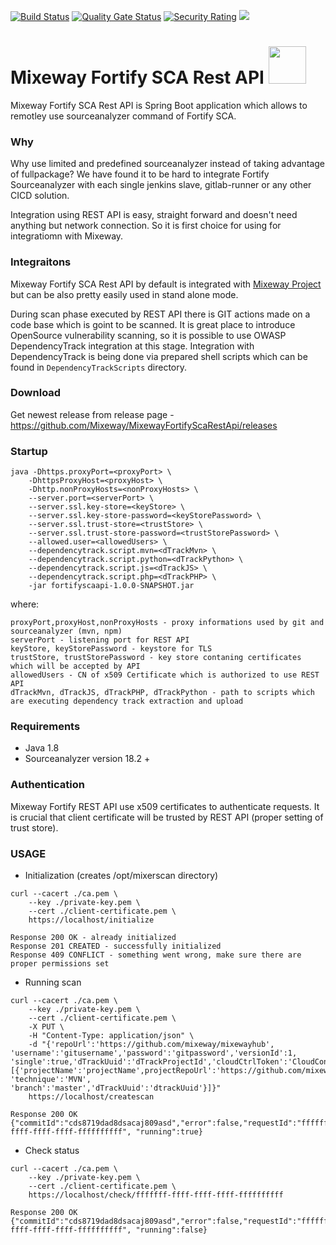 [![Build Status](https://travis-ci.org/Mixeway/MixewayFortifyScaRestApi.svg?branch=master)](https://travis-ci.org/Mixeway/MixewayFortifyScaRestApi)
[![Quality Gate Status](https://sonarcloud.io/api/project_badges/measure?project=Mixeway_MixewayFortifyScaRestApi&metric=alert_status)](https://sonarcloud.io/dashboard?id=Mixeway_MixewayFortifyScaRestApi)
[![Security Rating](https://sonarcloud.io/api/project_badges/measure?project=Mixeway_MixewayFortifyScaRestApi&metric=security_rating)](https://sonarcloud.io/dashboard?id=Mixeway_MixewayFortifyScaRestApi)
<img src="https://mixeway.github.io/img/mixewaybadge.png">

# Mixeway Fortify SCA Rest API <img src="https://mixeway.github.io/img/logo_dashboard.png" height="60px">

Mixeway Fortify SCA Rest API is Spring Boot application which allows to remotley use sourceanalyzer command of Fortify SCA.

### Why
Why use limited and predefined sourceanalyzer instead of taking advantage of fullpackage? We have found it to be hard to 
integrate Fortify Sourceanalyzer with each single jenkins slave, gitlab-runner or any other CICD solution.

Integration using REST API is easy, straight forward and doesn't need anything but network connection. So it is first choice for using for integratiomn with Mixeway.

### Integraitons
Mixeway Fortify SCA Rest API by default is integrated with <a href="https://mixeway.io"> Mixeway Project</a> but can 
be also pretty easily used in stand alone mode.

During scan phase executed by REST API there is GIT actions made on a code base which is goint to be scanned. It is great place
to introduce OpenSource vulnerability scanning, so it is possible to use OWASP DependencyTrack integration at this stage.
Integration with DependencyTrack is being done via prepared shell scripts which can be found in `DependencyTrackScripts` directory.

### Download
Get newest release from release page - https://github.com/Mixeway/MixewayFortifyScaRestApi/releases

### Startup
```
java -Dhttps.proxyPort=<proxyPort> \
    -DhttpsProxyHost=<proxyHost> \
    -Dhttp.nonProxyHosts=<nonProxyHosts> \
    --server.port=<serverPort> \
    --server.ssl.key-store=<keyStore> \
    --server.ssl.key-store-password=<keyStorePassword> \
    --server.ssl.trust-store=<trustStore> \
    --server.ssl.trust-store-password=<trustStorePassword> \
    --allowed.user=<allowedUsers> \
    --dependencytrack.script.mvn=<dTrackMvn> \
    --dependencytrack.script.python=<dTrackPython> \
    --dependencytrack.script.js=<dTrackJS> \
    --dependencytrack.script.php=<dTrackPHP> \
    -jar fortifyscaapi-1.0.0-SNAPSHOT.jar
```
where:
```$xslt
proxyPort,proxyHost,nonProxyHosts - proxy informations used by git and sourceanalyzer (mvn, npm)
serverPort - listening port for REST API
keyStore, keyStorePassword - keystore for TLS 
trustStore, trustStorePassword - key store contaning certificates which will be accepted by API
allowedUsers - CN of x509 Certificate which is authorized to use REST API
dTrackMvn, dTrackJS, dTrackPHP, dTrackPython - path to scripts which are executing dependency track extraction and upload
```

### Requirements
- Java 1.8
- Sourceanalyzer version 18.2 + 

### Authentication
Mixeway Fortify REST API use x509 certificates to authenticate requests. It is crucial that client certificate will be trusted by REST API 
(proper setting of trust store).

### USAGE
- Initialization (creates /opt/mixerscan directory)
```$xslt
curl --cacert ./ca.pem \
    --key ./private-key.pem \
    --cert ./client-certificate.pem \
    https://localhost/initialize

Response 200 OK - already initialized
Response 201 CREATED - successfully initialized
Response 409 CONFLICT - something went wrong, make sure there are proper permissions set
```
- Running scan
```$xslt
curl --cacert ./ca.pem \
    --key ./private-key.pem \
    --cert ./client-certificate.pem \
    -X PUT \
    -H "Content-Type: application/json" \
    -d "{'repoUrl':'https://github.com/mixeway/mixewayhub', 'username':'gitusername','password':'gitpassword','versionId':1,
'single':true,'dTrackUuid':'dTrackProjectId','cloudCtrlToken':'CloudControllerToken','sscUrl':'https://fortifyssc/ssc','groupName':'buildName',projects:
[{'projectName':'projectName',projectRepoUrl':'https://github.com/mixeway/mixewayhub','versionId':1, 'technique':'MVN',
'branch':'master','dTrackUuid':'dtrackUuid'}]}"
    https://localhost/createscan

Response 200 OK
{"commitId":"cds8719dad8dsacaj809asd","error":false,"requestId":"fffffff-ffff-ffff-ffff-ffffffffff", "running":true}
```
- Check status
```$xslt
curl --cacert ./ca.pem \
    --key ./private-key.pem \
    --cert ./client-certificate.pem \
    https://localhost/check/fffffff-ffff-ffff-ffff-ffffffffff

Response 200 OK 
{"commitId":"cds8719dad8dsacaj809asd","error":false,"requestId":"fffffff-ffff-ffff-ffff-ffffffffff", "running":false}
 ```
